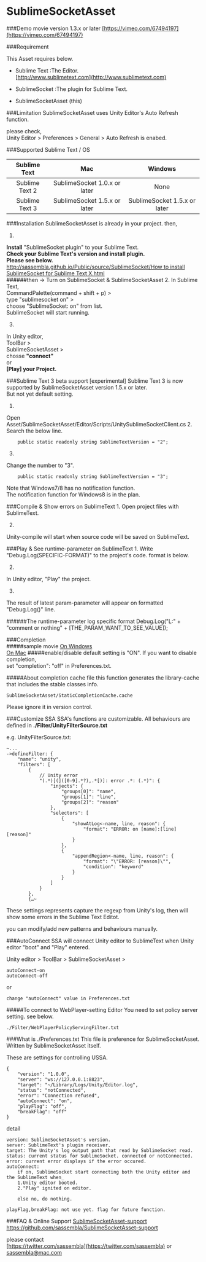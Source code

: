# SublimeSocketAsset

###Demo movie
version 1.3.x or later [https://vimeo.com/67494197](https://vimeo.com/67494197)

###Requirement

This Asset requires below.  

* Sublime Text :The Editor.  
 [http://www.sublimetext.com](http://www.sublimetext.com)
 
* SublimeSocket :The plugin for Sublime Text.

* SublimeSocketAsset (this)

###Limitation
SublimeSocketAsset uses Unity Editor's Auto Refresh function.

please check,  
Unity Editor > Preferences > General > Auto Refresh is enabed.


###Supported Sublime Text / OS

| Sublime Text | Mac | Windows |
|:-----------:|:------------:|:------------:|
| Sublime Text 2|SublimeSocket 1.0.x or later|None|
| Sublime Text 3|SublimeSocket 1.5.x or later|SublimeSocket 1.5.x or later|

###Installation
SublimeSocketAsset is already in your project. then,  

1.
**Install** "SublimeSocket plugin" to your Sublime Text.  
**Check your Sublime Text's version and install plugin.  
Please see below.**  
[http://sassembla.github.io/Public/source/SublimeSocket/How to install SublimeSocket for Sublime Text X.html](http://sassembla.github.io/Public/source/SublimeSocket/How%20to%20install%20SublimeSocket%20for%20Sublime%20Text%20X.html)  
######then -> Turn on SublimeSocket & SublimeSocketAsset
2.
In Sublime Text,   
CommandPalette(command + shift + p) >  
type "sublimesocket on" >  
choose "SublimeSocket: on" from list.  
SublimeSocket will start running.


3.
In Unity editor,  
ToolBar >  
SublimeSocketAsset >  
chosse **"connect"**  
or   
**[Play] your Project.**

###Sublime Text 3 beta support [experimental]
Sublime Text 3 is now supported by SublimeSocketAsset version 1.5.x or later.  
But not yet default setting.  

1.
Open Asset/SublimeSocketAsset/Editor/Scripts/UnitySublimeSocketClient.cs
2.
Search the below line.  

		public static readonly string SublimeTextVersion = "2";
3.
Change the number to "3".  

		public static readonly string SublimeTextVersion = "3";

Note that Windows7/8 has no notification function.  
The notification function for Windows8 is in the plan.

###Compile & Show errors on SublimeText
1.
Open project files with SublimeText.

2.
Unity-compile will start when source code will be saved on SublimeText.

###Play & See runtime-parameter on SublimeText
1.
Write "Debug.Log(SPECIFIC-FORMAT)" to the project's code.
format is below.

2.
In Unity editor, "Play" the project.

3.
The result of latest param-parameter will appear on formatted "Debug.Log()" line.

######The runtime-parameter log specific format
	Debug.Log("L:" + "comment or nothing" + [THE_PARAM_WANT_TO_SEE_VALUE]);
	

###Completion  
#####sample movie
[On Windows](https://vimeo.com/71184393)  
[On Mac](https://vimeo.com/71184153)
#####enable/disable
default setting is "ON".
If you want to disable completion,  
set "completion": "off" in Preferences.txt.
		
#####About completion cache file
this function generates the library-cache that includes the stable classes info.

	SublimeSocketAsset/StaticCompletionCache.cache

Please ignore it in version control.

		
		
###Customize SSA
SSA's functions are customizable. 
All behaviours are defined in **./Filter/UnityFilterSource.txt**

e.g. UnityFilterSource.txt: 

	~...
	->defineFilter: {
        "name": "unity",
        "filters": [
            {
                // Unity error
                "(.*)[(]([0-9].*?),.*[)]: error .*: (.*)": {
                    "injects": {
                        "groups[0]": "name",
                        "groups[1]": "line",
                        "groups[2]": "reason"
                    },
                    "selectors": [
                        {
                            "showAtLog<-name, line, reason": {
                                "format": "ERROR: on [name]:[line] [reason]"
                            }
                        },
                        {
                            "appendRegion<-name, line, reason": {
                                "format": "\"ERROR: [reason]\"",
                                "condition": "keyword"
                            }
                        }
                    ]
                }
            },
	        {…~
These settings represents capture the regexp from Unity's log, then will show some errors in the Sublime Text Editot.

you can modify/add new patterns and behaviours manually.


###AutoConnect
SSA will connect Unity editor to SublimeText when Unity editor "boot" and "Play" entered.  

Unity editor > ToolBar > SublimeSocketAsset >   

	autoConnect-on
	autoConnect-off

or
	
	change "autoConnect" value in Preferences.txt


#####To connect to WebPlayer-setting Editor
You need to set policy server setting. see below.

	./Filter/WebPlayerPolicyServingFilter.txt


###What is ./Preferences.txt
This file is preference for SublimeSocketAsset.  
Written by SublimeSocketAsset itself.

These are settings for controlling USSA.

	{
		"version": "1.0.0",
		"server": "ws://127.0.0.1:8823",
		"target": "~/Library/Logs/Unity/Editor.log",
		"status": "notConnected",
		"error": "Connection refused",
		"autoConnect": "on",
		"playFlag": "off",
		"breakFlag": "off"
	}	

detail
	
	version: SublimeSocketAsset's version.
	server: SublimeText's plugin receiver.
	target: The Unity's log output path that read by SublimeSocket read.
	status: current status for SublimeSocket. connected or notConnected.
	error: current error displays if the error occured.
	autoConnect:
		if on, SublimeSocket start connecting both the Unity editor and the SublimeText when_
		1.Unity editor booted.
		2."Play" ignited on editor.
	
		else no, do nothing.
	
	playFlag,breakFlag: not use yet. flag for future function.


###FAQ & Online Support
[SublimeSocketAsset-support](https://github.com/sassembla/SublimeSocketAsset-support)  
https://github.com/sassembla/SublimeSocketAsset-support

please contact   
[https://twitter.com/sassembla](https://twitter.com/sassembla)
or
[sassembla@mac.com](mailto:sassembla@mac.com)

